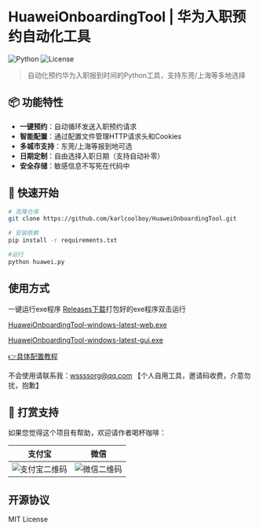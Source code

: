 # HuaweiOnboardingTool | 华为入职预约自动化工具

![Python](https://img.shields.io/badge/Python-3.7%2B-blue)
![License](https://img.shields.io/badge/License-MIT-green)

> 自动化预约华为入职报到时间的Python工具，支持东莞/上海等多地选择

## 📦 功能特性

- **一键预约**：自动循环发送入职预约请求
- **智能配置**：通过配置文件管理HTTP请求头和Cookies
- **多城市支持**：东莞/上海等报到地可选
- **日期定制**：自由选择入职日期（支持自动补零）
- **安全存储**：敏感信息不写死在代码中

## 🚀 快速开始

```bash
# 克隆仓库
git clone https://github.com/karlcoolboy/HuaweiOnboardingTool.git

# 安装依赖
pip install -r requirements.txt

#运行
python huawei.py
```

## 使用方式

一键运行exe程序
[Releases下载](https://github.com/karlcoolboy/HuaweiOnboardingTool/releases)打包好的exe程序双击运行

[HuaweiOnboardingTool-windows-latest-web.exe](https://github.com/karlcoolboy/HuaweiOnboardingTool/releases/download/HuaweiOnboardingTool-release-24/HuaweiOnboardingTool-windows-latest-web.exe)

[HuaweiOnboardingTool-windows-latest-gui.exe](https://github.com/karlcoolboy/HuaweiOnboardingTool/releases/download/HuaweiOnboardingTool-release-24/HuaweiOnboardingTool-windows-latest-gui.exe)

[👉具体配置教程](https://blog.wssss.org.cn/archives/HuaweiOnboardingTool-406.html)

不会使用请联系我：[wssssorg@qq.com](mailto:wssssorg@qq.com) 【个人自用工具，邀请码收费，介意勿扰，抱歉】

## 🌟 打赏支持
如果您觉得这个项目有帮助，欢迎请作者喝杯咖啡：

| 支付宝 | 微信 |
|--------|------|
| ![支付宝二维码](https://blog.wssss.org.cn/usr/uploads/2023/02/2320184992.png) | ![微信二维码](https://blog.wssss.org.cn/usr/uploads/2023/02/3555771655.png) |

## 开源协议
MIT License
